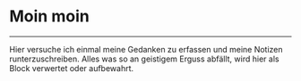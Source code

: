 # Moin moin

---

Hier versuche ich einmal meine Gedanken zu erfassen und meine Notizen runterzuschreiben.
Alles was so an geistigem Erguss abfällt, wird hier als Block verwertet oder aufbewahrt. 

